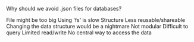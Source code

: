 Why should we avoid .json files for databases?

File might be too big
Using 'fs' is slow
Structure
Less reusable/shareable
Changing the data structure would be a nightmare
Not modular
Difficult to query
Limited read/write
No central way to access the data

